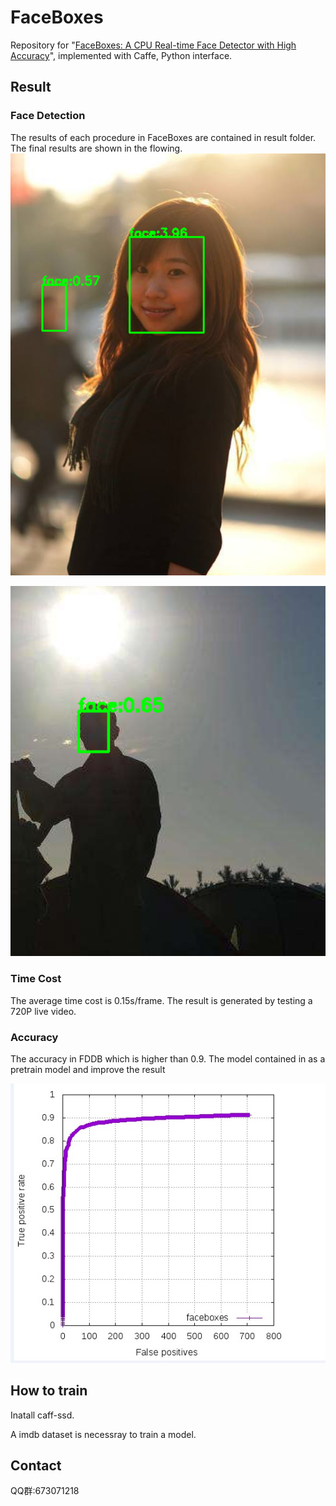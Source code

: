 # FaceBoxes

Repository for "[FaceBoxes: A CPU Real-time Face Detector with High Accuracy](http://cn.arxiv.org/abs/1708.05234)", implemented with Caffe, Python interface. 
## Result

### Face Detection
The results of each procedure in FaceBoxes are contained in result folder. The final results are shown in the flowing. 
![2](images/1.png)

![2](images/2.png)


### Time Cost
The average time cost is 0.15s/frame. The result is generated by testing a 720P live video.

### Accuracy

The accuracy in FDDB which is higher than 0.9. The model contained in  as a pretrain model and improve the result

![7682A80943907539316AF0E1E11F2079](images/7682A80943907539316AF0E1E11F2079.jpg)

## How to train

Inatall caff-ssd.

A imdb dataset is necessray to train a model. 

## Contact

QQ群:673071218
